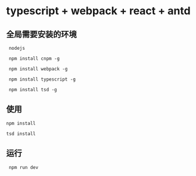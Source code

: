 # typescript + webpack + react + antd 

## 全局需要安装的环境

```
 nodejs

 npm install cnpm -g

 npm install webpack -g

 npm install typescript -g

 npm install tsd -g

```

## 使用

```
npm install 

tsd install 

```

## 运行 

```
 npm run dev 
 
```